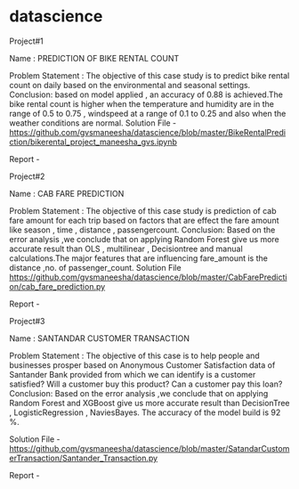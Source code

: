 # datascience

Project#1

Name : PREDICTION OF BIKE RENTAL COUNT

Problem Statement : 
The objective of this case study is to predict bike rental count on daily based on the environmental and seasonal settings.
Conclusion: 
based on model applied , an accuracy of  0.88 is achieved.The bike rental count is higher when the temperature and humidity are in the range of 0.5 to 0.75 , windspeed at a range of 0.1 to 0.25 and also when the weather conditions are normal.
Solution File  - https://github.com/gvsmaneesha/datascience/blob/master/BikeRentalPrediction/bikerental_project_maneesha_gvs.ipynb

Report - 



Project#2

Name : CAB FARE PREDICTION

Problem Statement : 
The objective of this case study is prediction of cab fare amount for each trip based on factors that are effect the fare amount like season , time , distance , passengercount.
Conclusion: 
Based on the error analysis ,we conclude that on applying Random Forest give us more accurate result than OLS , multilinear , Decisiontree and manual calculations.The major features that are influencing fare_amount is the distance ,no. of passenger_count.
Solution File  
https://github.com/gvsmaneesha/datascience/blob/master/CabFarePrediction/cab_fare_prediction.py

Report - 


Project#3

Name : SANTANDAR CUSTOMER TRANSACTION

Problem Statement : 
The objective of this case is to help people and businesses prosper based on  Anonymous Customer Satisfaction data  of Santander  Bank provided  from which we can identify is a customer satisfied? Will a customer buy this product? Can a customer pay this loan?
Conclusion: 
Based on the error analysis ,we conclude that on applying Random Forest and XGBoost give us more accurate result than DecisionTree , LogisticRegression , NaviesBayes. The accuracy of the model build is 92 %.

Solution File - 
https://github.com/gvsmaneesha/datascience/blob/master/SatandarCustomerTransaction/Santander_Transaction.py

Report - 

